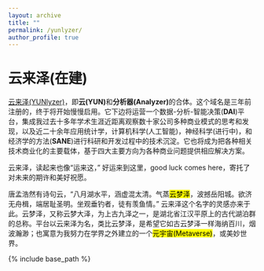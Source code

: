 ```yaml
---
layout: archive
title: ""
permalink: /yunlyzer/
author_profile: true
---
```


云来泽(在建)
====

<a href="https://www.yunlyzer.com" target="_blank">云来泽(YUNlyzer)</a>，即<b>云(YUN)</b>和<b>分析器(Analyzer)</b>的合体。这个域名是三年前注册的，终于将开始慢慢启用。它下边将运营一个数据-分析-智能决策(<b>DAI</b>)平台，集成我过去十多年学术生涯近距离观察数十家公司多种商业模式的思考和发现，以及近二十余年应用统计学，计算机科学(人工智能)，神经科学(进行中)，和经济学的方法(<b>SANE</b>)进行科研和开发过程中的技术沉淀。它也将成为把各种相关技术商业化的主要载体，基于四大主要方向为各种商业问题提供相应解决方案。

云来泽，读起来也像“运来这，” 好运来到这里，good luck comes here，寄托了对未来的期许和美好祝愿。

唐孟浩然有诗句云，“八月湖水平，涵虚混太清。气蒸<mark>云梦泽</mark>，波撼岳阳城。欲济无舟楫，端居耻圣明。坐观垂钓者，徒有羡鱼情。” 云来泽这个名字的灵感亦来于此。云梦泽，又称云梦大泽，为上古九泽之一，是湖北省江汉平原上的古代湖泊群的总称。平台以云来泽为名，类比云梦泽，是希望它如古云梦泽一样海纳百川，烟波瀚渺；也寓意为我努力在学界之外建立的一个<mark>元宇宙(Metaverse)</mark>，或美妙世界。

{% include base_path %}

<!-- below includes the original papers -->
<!--

{% for post in site.publications reversed %}
  {% include archive-single.html %}
{% endfor %}

-->